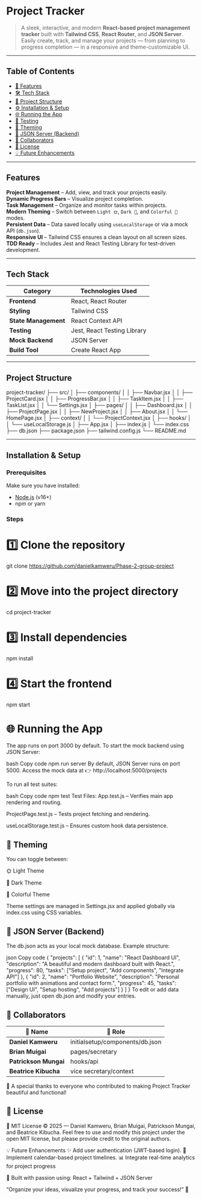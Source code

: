 # Project Tracker

> A sleek, interactive, and modern **React-based project management tracker** built with **Tailwind CSS**, **React Router**, and **JSON Server**.  
> Easily create, track, and manage your projects — from planning to progress completion — in a responsive and theme-customizable UI.

---

## Table of Contents

- [🚀 Features](#-features)
- [🛠️ Tech Stack](#️-tech-stack)
- [📂 Project Structure](#-project-structure)
- [⚙️ Installation & Setup](#️-installation--setup)
- [🌐 Running the App](#-running-the-app)
- [🧪 Testing](#-testing)
- [🎨 Theming](#-theming)
- [📁 JSON Server (Backend)](#-json-server-backend)
- [👥 Collaborators](#-collaborators)
- [📜 License](#-license)
- [💡 Future Enhancements](#-future-enhancements)

---

## Features

**Project Management** – Add, view, and track your projects easily.  
 **Dynamic Progress Bars** – Visualize project completion.  
 **Task Management** – Organize and monitor tasks within projects.  
 **Modern Theming** – Switch between `Light 🌞`, `Dark 🌙`, and `Colorful 🌈` modes.  
 **Persistent Data** – Data saved locally using `useLocalStorage` or via a mock API (`db.json`).  
 **Responsive UI** – Tailwind CSS ensures a clean layout on all screen sizes.  
 **TDD Ready** – Includes Jest and React Testing Library for test-driven development.

---

## Tech Stack

| Category             | Technologies Used           |
| -------------------- | --------------------------- |
| **Frontend**         | React, React Router         |
| **Styling**          | Tailwind CSS                |
| **State Management** | React Context API           |
| **Testing**          | Jest, React Testing Library |
| **Mock Backend**     | JSON Server                 |
| **Build Tool**       | Create React App            |

---

## Project Structure

project-tracker/
├── src/
│ ├── components/
│ │ ├── Navbar.jsx
│ │ ├── ProjectCard.jsx
│ │ ├── ProgressBar.jsx
│ │ ├── TaskItem.jsx
│ │ ├── TaskList.jsx
│ │ └── Settings.jsx
│ ├── pages/
│ │ ├── Dashboard.jsx
│ │ ├── ProjectPage.jsx
│ │ ├── NewProject.jsx
│ │ ├── About.jsx
│ │ └── HomePage.jsx
│ ├── context/
│ │ └── ProjectContext.jsx
│ ├── hooks/
│ │ └── useLocalStorage.js
│ ├── App.jsx
│ ├── index.js
│ └── index.css
├── db.json
├── package.json
├── tailwind.config.js
└── README.md


---

## Installation & Setup

### Prerequisites

Make sure you have installed:

- [Node.js](https://nodejs.org/en/) (v16+)
- npm or yarn

### Steps


# 1️⃣ Clone the repository
git clone https://github.com/danielkamweru/Phase-2-group-project

# 2️⃣ Move into the project directory
cd project-tracker

# 3️⃣ Install dependencies
npm install

# 4️⃣ Start the frontend
npm start
# 🌐 Running the App
The app runs on port 3000 by default.
To start the mock backend using JSON Server:

bash
Copy code
npm run server
By default, JSON Server runs on port 5000.
Access the mock data at 👉 http://localhost:5000/projects

To run all test suites:

bash
Copy code
npm test
Test Files:
App.test.js – Verifies main app rendering and routing.

ProjectPage.test.js – Tests project fetching and rendering.

useLocalStorage.test.js – Ensures custom hook data persistence.

## 🎨 Theming
You can toggle between:

🌞 Light Theme

🌙 Dark Theme

🌈 Colorful Theme

Theme settings are managed in Settings.jsx and applied globally via index.css using CSS variables.

 ## 📁 JSON Server (Backend)
The db.json acts as your local mock database. Example structure:

json
Copy code
{
  "projects": [
    {
      "id": 1,
      "name": "React Dashboard UI",
      "description": "A beautiful and modern dashboard built with React.",
      "progress": 80,
      "tasks": ["Setup project", "Add components", "Integrate API"]
    },
    {
      "id": 2,
      "name": "Portfolio Website",
      "description": "Personal portfolio with animations and contact form.",
      "progress": 45,
      "tasks": ["Design UI", "Setup hosting", "Add projects"]
    }
  ]
}
To edit or add data manually, just open db.json and modify your entries.

## 👥 Collaborators

| 👤 Name | 💼 Role |
|----------|-----------|
| **Daniel Kamweru** | initialsetup/components/db.json |
| **Brian Muigai** | pages/secretary |
| **Patrickson Mungai** | hooks/api |
| **Beatrice Kibucha** | vice secretary/context |

🙌 A special thanks to everyone who contributed to making Project Tracker beautiful and functional!

 ## 📜 License
📝 MIT License
© 2025 — Daniel Kamweru, Brian Muigai, Patrickson Mungai, and Beatrice Kibucha.
Feel free to use and modify this project under the open MIT license, but please provide credit to the original authors.

💡 Future Enhancements
✨ Add user authentication (JWT-based login).
📅 Implement calendar-based project timelines.
📊 Integrate real-time analytics for project progress

🖤 Built with passion using:
React + Tailwind + JSON Server

“Organize your ideas, visualize your progress, and track your success!” 🚀





